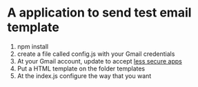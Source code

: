 # A application to send test email template

1. npm install
2. create a file called config.js with your Gmail credentials
3. At your Gmail account, update to accept [less secure apps](https://myaccount.google.com/lesssecureapps)
4. Put a HTML template on the folder templates
5. At the index.js configure the way that you want